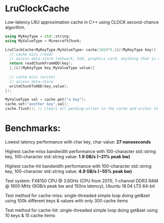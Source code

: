 # LruClockCache
Low-latency LRU approximation cache in C++ using CLOCK second-chance algorithm.
```CPP
using MyKeyType = std::string;
using MyValueType = MinecraftChunk;

LruClockCache<MyKeyType,MyValueType> cache(1024*5,[&](MyKeyType key){ 
  // cache miss (read)
  // access data-store (network, hdd, graphics card, anything that is slower than RAM or higher-latency than RAM-latency x2)
  return readChunkFromHDD(key);
  },[&](MyKeyType key,MyValueType value){ 
  
  // cache miss (write)
  // access data-store
  writeChunkToHDD(key,value);
});

MyValueType val = cache.get("a key");
cache.set("another key",val);
cache.flush(); // clears all pending-writes in the cache and writes to backing-store
```

# Benchmarks:
Lowest latency performance with char key, char value: <b>27 nanoseconds</b>

Highest cache-miss bandwidth performance with 100-character std::string key, 100-character std::string value: <b>1.9 GB/s (~21% peak bw)</b>

Highest cache-hit bandwidth performance with 100-character std::string key, 100-character std::string value: <b>4.9 GB/s (~55% peak bw)</b>

Test system: FX8150 CPU @ 3.6GHz (CPU from 2011), 1-channel DDR3 RAM @ 1600 MHz (9GB/s peak bw and 150ns latency), Ubuntu 18.04 LTS 64-bit

Test method for cache-miss: single-threaded simple loop doing get&set using 100k different keys & values with only 300 cache items

Test method for cache-hit: single-threaded simple loop doing get&set using 10 keys & 15 cache items
